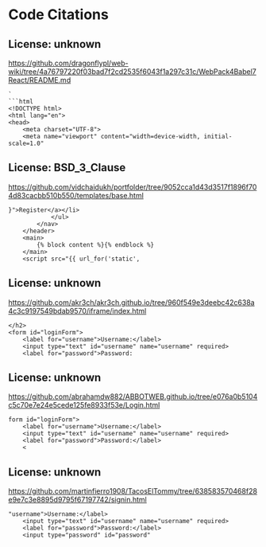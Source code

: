 # Code Citations

## License: unknown
https://github.com/dragonflypl/web-wiki/tree/4a76797220f03bad7f2cd2535f6043f1a297c31c/WebPack4Babel7React/README.md

```
`
```html
<!DOCTYPE html>
<html lang="en">
<head>
    <meta charset="UTF-8">
    <meta name="viewport" content="width=device-width, initial-scale=1.0"
```


## License: BSD_3_Clause
https://github.com/vidchaidukh/portfolder/tree/9052cca1d43d3517f1896f704d83cacbb510b550/templates/base.html

```
}">Register</a></li>
            </ul>
        </nav>
    </header>
    <main>
        {% block content %}{% endblock %}
    </main>
    <script src="{{ url_for('static',
```


## License: unknown
https://github.com/akr3ch/akr3ch.github.io/tree/960f549e3deebc42c638a4c3c9197549bdab9570/iframe/index.html

```
</h2>
<form id="loginForm">
    <label for="username">Username:</label>
    <input type="text" id="username" name="username" required>
    <label for="password">Password:
```


## License: unknown
https://github.com/abrahamdw882/ABBOTWEB.github.io/tree/e076a0b5104c5c70e7e24e5cede125fe8933f53e/Login.html

```
form id="loginForm">
    <label for="username">Username:</label>
    <input type="text" id="username" name="username" required>
    <label for="password">Password:</label>
    <
```


## License: unknown
https://github.com/martinfierro1908/TacosElTommy/tree/638583570468f28e9e7c3e8895d9795f67197742/signin.html

```
"username">Username:</label>
    <input type="text" id="username" name="username" required>
    <label for="password">Password:</label>
    <input type="password" id="password"
```

